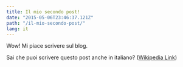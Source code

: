 ```yaml
---
title: Il mio secondo post!
date: "2015-05-06T23:46:37.121Z"
path: "/il-mio-secondo-post/"
lang: it
---
```


Wow! Mi piace scrivere sul blog.

Sai che puoi scrivere questo post anche in italiano? ([Wikipedia Link](http://en.wikipedia.org/wiki/Salted_duck_egg))
